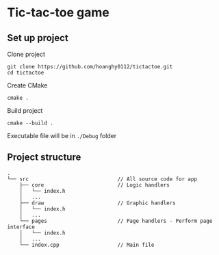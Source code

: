 # Tic-tac-toe game

## Set up project   

Clone project

```
git clone https://github.com/hoanghy0112/tictactoe.git
cd tictactoe
```

Create CMake 
```
cmake .
```

Build project
```
cmake --build .
```

Executable file will be in `./Debug` folder

## Project structure 

```
.  
└── src                             // All source code for app 
    ├── core                        // Logic handlers
    │   └── index.h
    │   ...
    ├── draw                        // Graphic handlers
    │   └── index.h
    │   ...
    └── pages                       // Page handlers - Perform page interface
    │   └── index.h
    │   ...
    └── index.cpp                   // Main file
```

